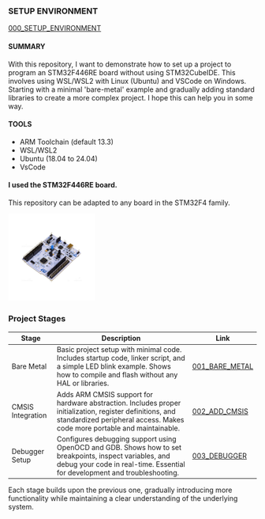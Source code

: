 ### SETUP ENVIRONMENT
[000_SETUP_ENVIRONMENT](https://github.com/janieblas/STM32F446E_whitout_stm32CubeIDE/tree/main/000_SETUP_ENVIRONMENT)

#### SUMMARY
With this repository, I want to demonstrate how to set up a project to program an STM32F446RE board without using STM32CubeIDE. This involves using WSL/WSL2 with Linux (Ubuntu) and VSCode on Windows. Starting with a minimal 'bare-metal' example and gradually adding standard libraries to create a more complex project. I hope this can help you in some way.

#### TOOLS 
- ARM Toolchain (default 13.3)
- WSL/WSL2
- Ubuntu (18.04 to 24.04)
- VsCode

#### I used the STM32F446RE board.
This repository can be adapted to any board in the STM32F4 family.

<img src="NUCLEO-F446RE.jpg" alt="NUCLEO-F446RE" style="width:35%;">

### Project Stages

| Stage | Description | Link |
|-------|-------------|------|
| Bare Metal | Basic project setup with minimal code. Includes startup code, linker script, and a simple LED blink example. Shows how to compile and flash without any HAL or libraries. | [001_BARE_METAL](https://github.com/janieblas/STM32F446E_whitout_stm32CubeIDE/tree/main/001_BARE_METAL) |
| CMSIS Integration | Adds ARM CMSIS support for hardware abstraction. Includes proper initialization, register definitions, and standardized peripheral access. Makes code more portable and maintainable. | [002_ADD_CMSIS](https://github.com/janieblas/STM32F446E_whitout_stm32CubeIDE/tree/main/002_ADD_CMSIS) |
| Debugger Setup | Configures debugging support using OpenOCD and GDB. Shows how to set breakpoints, inspect variables, and debug your code in real-time. Essential for development and troubleshooting. | [003_DEBUGGER](https://github.com/janieblas/STM32F446E_whitout_stm32CubeIDE/tree/main/003_DEBUGGER) |

Each stage builds upon the previous one, gradually introducing more functionality while maintaining a clear understanding of the underlying system.

